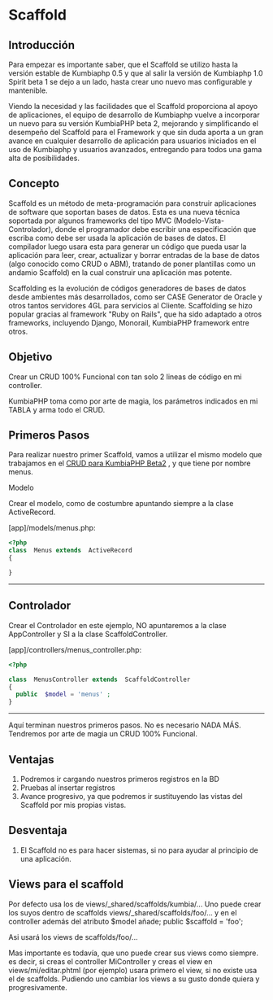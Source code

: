 # Scaffold

## Introducción

Para empezar es importante saber, que el Scaffold se utilizo hasta la versión estable de Kumbiaphp 0.5 y que al salir la versión de Kumbiaphp 1.0 Spirit beta 1 se dejo a un lado, hasta crear uno nuevo mas configurable y mantenible.

Viendo la necesidad y las facilidades que el Scaffold proporciona al apoyo de aplicaciones, el equipo de desarrollo de Kumbiaphp vuelve a incorporar un nuevo para su versión KumbiaPHP beta 2, mejorando y simplificando el desempeño del Scaffold para el Framework y que sin duda aporta a un gran avance en cualquier desarrollo de aplicación para usuarios iniciados en el uso de Kumbiaphp y usuarios avanzados, entregando para todos una gama alta de posibilidades.

## Concepto

Scaffold es un método de meta-programación para construir aplicaciones de software que soportan bases de datos. Esta es una nueva técnica soportada por algunos frameworks del tipo MVC (Modelo-Vista-Controlador), donde el programador debe escribir una especificación que escriba como debe ser usada la aplicación de bases de datos. El compilador luego usara esta para generar un código que pueda usar la aplicación para leer, crear, actualizar y borrar entradas de la base de datos (algo conocido como CRUD o ABM), tratando de poner plantillas como un andamio Scaffold) en la cual construir una aplicación mas potente.

Scaffolding es la evolución de códigos generadores de bases de datos desde ambientes más desarrollados, como ser CASE Generator de Oracle y otros tantos servidores 4GL para servicios al Cliente. Scaffolding se hizo popular gracias al framework "Ruby on Rails", que ha sido adaptado a otros frameworks, incluyendo Django, Monorail, KumbiaPHP framework entre otros.

## Objetivo

Crear un CRUD 100% Funcional con tan solo 2 lineas de código en mi controller.

KumbiaPHP toma como por arte de magia, los parámetros indicados en mi TABLA y arma todo el CRUD.

## Primeros Pasos

Para realizar nuestro primer Scaffold, vamos a utilizar el mismo modelo que trabajamos en el [CRUD para KumbiaPHP Beta2](http://wiki.kumbiaphp.com/Beta2_CRUD_en_KumbiaPHP_Framework) , y que tiene por nombre menus.

Modelo

Crear el modelo, como de costumbre apuntando siempre a la clase ActiveRecord.

[app]/models/menus.php:

```php
<?php  
class  Menus extends  ActiveRecord
{  

}

```

* * *

## Controlador

Crear el Controlador en este ejemplo, NO apuntaremos a la clase AppController y SI a la clase ScaffoldController.

[app]/controllers/menus_controller.php:

```php
<?php

class  MenusController extends  ScaffoldController
{  
  public  $model = 'menus' ;  
}

```

* * *

Aquí terminan nuestros primeros pasos. No es necesario NADA MÁS. Tendremos por arte de magia un CRUD 100% Funcional.

## Ventajas

  1. Podremos ir cargando nuestros primeros registros en la BD
  2. Pruebas al insertar registros
  3. Avance progresivo, ya que podremos ir sustituyendo las vistas del Scaffold por mis propias vistas.

## Desventaja

  1. El Scaffold no es para hacer sistemas, si no para ayudar al principio de una aplicación.

## Views para el scaffold

Por defecto usa los de views/_shared/scaffolds/kumbia/... Uno puede crear los suyos dentro de scaffolds views/_shared/scaffolds/foo/... y en el controller además del atributo $model añade; public $scaffold = 'foo';

Asi usará los views de scaffolds/foo/...

Mas importante es todavía, que uno puede crear sus views como siempre. es decir, si creas el controller MiController y creas el view en views/mi/editar.phtml (por ejemplo) usara primero el view, si no existe usa el de scaffolds. Pudiendo uno cambiar los views a su gusto donde quiera y progresivamente.